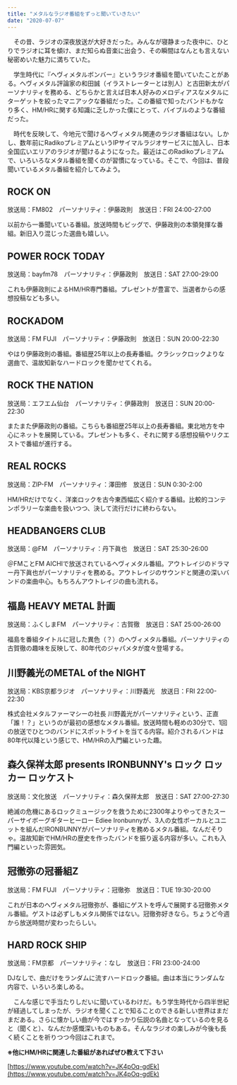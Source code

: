 ```yaml
---
title: "メタルなラジオ番組をずっと聞いていきたい"
date: "2020-07-07"
---
```


　その昔、ラジオの深夜放送が大好きだった。みんなが寝静まった夜中に、ひとりでラジオに耳を傾け、まだ知らぬ音楽に出会う、その瞬間はなんとも言えない秘密めいた魅力に満ちていた。

　学生時代に『ヘヴィメタルボンバー』というラジオ番組を聞いていたことがある。ヘヴィメタル評論家の和田誠（イラストレーターとは別人）と古田新太がパーソナリティを務める、どちらかと言えば日本人好みのメロディアスなメタルにターゲットを絞ったマニアックな番組だった。この番組で知ったバンドもかなり多く、HM/HRに関する知識に乏しかった僕にとって、バイブルのような番組だった。

　時代を反映して、今地元で聞けるヘヴィメタル関連のラジオ番組はない。しかし、数年前にRadikoプレミアムというIPサイマルラジオサービスに加入し、日本全国広いエリアのラジオが聞けるようになった。最近はこのRadikoプレミアムで、いろいろなメタル番組を聞くのが習慣になっている。そこで、今回は、普段聞いているメタル番組を紹介してみよう。

## ROCK ON

放送局：FM802　パーソナリティ：伊藤政則　放送日：FRI 24:00-27:00

以前から一番聞いている番組。放送時間もビッグで、伊藤政則の本領発揮な番組。新旧入り混じった選曲も嬉しい。

## POWER ROCK TODAY

放送局：bayfm78　パーソナリティ：伊藤政則　放送日：SAT 27:00-29:00

これも伊藤政則によるHM/HR専門番組。プレゼントが豊富で、当選者からの感想投稿なども多い。

## ROCKADOM

放送局：FM FUJI　パーソナリティ：伊藤政則　放送日：SUN 20:00-22:30

やはり伊藤政則の番組。番組歴25年以上の長寿番組。クラシックロックよりな選曲で、温故知新なハードロックを聞かせてくれる。  

## **ROCK THE NATION**

放送局：エフエム仙台　パーソナリティ：伊藤政則　放送日：SUN 20:00-22:30

またまた伊藤政則の番組。こちらも番組歴25年以上の長寿番組。東北地方を中心にネットを展開している。プレゼントも多く、それに関する感想投稿やリクエストで番組が進行する。  

## REAL ROCKS

放送局：ZIP-FM　パーソナリティ：澤田修　放送日：SUN 0:30-2:00

HM/HRだけでなく、洋楽ロックを古今東西幅広く紹介する番組。比較的コンテンポラリーな楽曲を扱いつつ、決して流行だけに終わらない。

## HEADBANGERS CLUB  

放送局：@FM　パーソナリティ：丹下眞也　放送日：SAT 25:30-26:00

＠FMことFM AICHIで放送されているヘヴィメタル番組。アウトレイジのドラマー丹下眞也がパーソナリティを務める。アウトレイジのサウンドと関連の深いバンドの楽曲中心。もちろんアウトレイジの曲も流れる。

## 福島 HEAVY METAL 計画  

放送局：ふくしまFM　パーソナリティ：古賀徹　放送日：SAT 25:00-26:00

福島を番組タイトルに冠した異色（？）のヘヴィメタル番組。パーソナリティの古賀徹の趣味を反映して、80年代のジャパメタが度々登場する。

## 川野義光のMETAL of the NIGHT

放送局：KBS京都ラジオ　パーソナリティ：川野義光　放送日：FRI 22:00-22:30

株式会社メタルファーマシーの社長 川野義光がパーソナリティという、正直「誰！？」というのが最初の感想なメタル番組。放送時間も軽めの30分で、1回の放送でひとつのバンドにスポットライトを当てる内容。紹介されるバンドは80年代以降という感じで、HM/HRの入門編といった趣。  

## 森久保祥太郎 presents IRONBUNNY's ロック ロッカー ロッケスト  

放送局：文化放送　パーソナリティ：森久保祥太郎　放送日：SAT 27:00-27:30

絶滅の危機にあるロックミュージックを救うために2300年よりやってきたスーパーサイボーグギターヒーロー Ediee Ironbunnyが、3人の女性ボーカルとユニットを組んだIRONBUNNYがパーソナリティを務めるメタル番組。なんだそりゃ。温故知新でHM/HRの歴史を作ったバンドを振り返る内容が多い。これも入門編といった雰囲気。

## 冠徹弥の冠番組Z  

放送局：FM FUJI　パーソナリティ：冠徹弥　放送日：TUE 19:30-20:00  

これが日本のヘヴィメタル冠徹弥が、番組にゲストを呼んで展開する冠徹弥メタル番組。ゲストは必ずしもメタル関係ではない。冠徹弥好きなら。ちょうど今週から放送時間が変わったらしい。

## HARD ROCK SHIP

放送局：FM京都　パーソナリティ：なし　放送日：FRI 23:00-24:00  

DJなしで、曲だけをランダムに流すハードロック番組。曲は本当にランダムな内容で、いろいろ楽しめる。

　こんな感じで手当たりしだいに聞いているわけだ。もう学生時代から四半世紀が経過してしまったが、ラジオを聞くことで知ることのできる新しい世界はまだまだある。さらに懐かしい曲が今ではすっかり伝説の名曲となっているのを見ると（聞くと）、なんだか感慨深いものもある。そんなラジオの楽しみが今後も長く続くことを祈りつつ今回はこれまで。

**※他にHM/HRに関連した番組があればぜひ教えて下さい**

[https://www.youtube.com/watch?v=JK4pOq-gdEk](https://www.youtube.com/watch?v=JK4pOq-gdEk)
